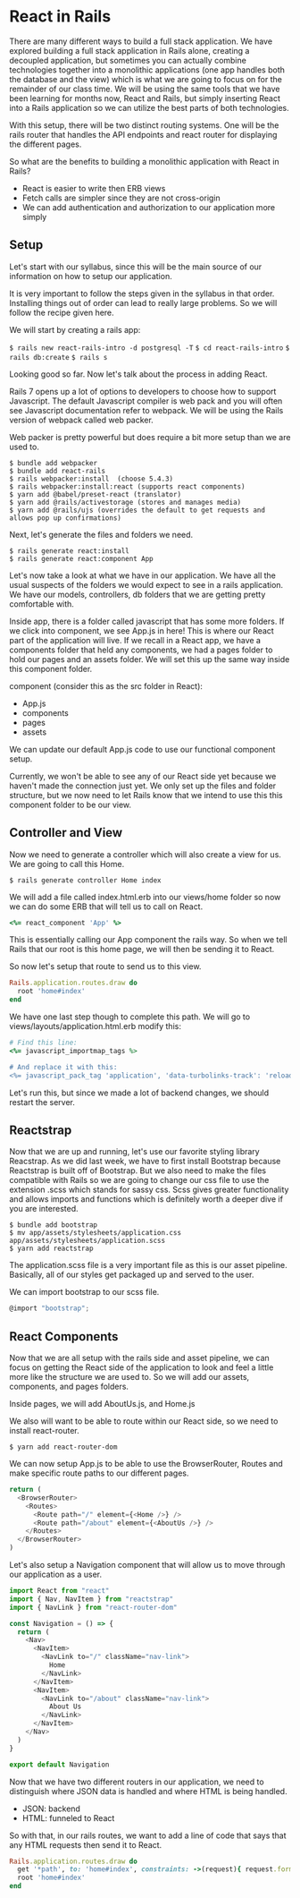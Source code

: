 # React in Rails
There are many different ways to build a full stack application.  We have explored building a full stack application in Rails alone, creating a decoupled application, but sometimes you can actually combine technologies together into a monolithic applications (one app handles both the database and the view) which is what we are going to focus on for the remainder of our class time.  We will be using the same tools that we have been learning for months now, React and Rails, but simply inserting React into a Rails application so we can utilize the best parts of both technologies.  

With this setup, there will be two distinct routing systems.  One will be the rails router that handles the API endpoints and react router for displaying the different pages.

So what are the benefits to building a monolithic application with React in Rails?
- React is easier to write then ERB views
- Fetch calls are simpler since they are not cross-origin
- We can add authentication and authorization to our application more simply

## Setup
Let's start with our syllabus, since this will be the main source of our information on how to setup our application.  

It is very important to follow the steps given in the syllabus in that order.  Installing things out of order can lead to really large problems.  So we will follow the recipe given here.


We will start by creating a rails app:

`$ rails new react-rails-intro -d postgresql -T`
`$ cd react-rails-intro`
`$ rails db:create`
`$ rails s`

Looking good so far.  Now let's talk about the process in adding React.

Rails 7 opens up a lot of options to developers to choose how to support Javascript.  The default Javascript compiler is web pack and you will often see Javascript documentation refer to webpack.  We will be using the Rails version of webpack called web packer.

Web packer is pretty powerful but does require a bit more setup than we are used to.

```
$ bundle add webpacker
$ bundle add react-rails
$ rails webpacker:install  (choose 5.4.3)
$ rails webpacker:install:react (supports react components)
$ yarn add @babel/preset-react (translator)
$ yarn add @rails/activestorage (stores and manages media)
$ yarn add @rails/ujs (overrides the default to get requests and allows pop up confirmations)
```

Next, let's generate the files and folders we need.

```
$ rails generate react:install
$ rails generate react:component App
```

Let's now take a look at what we have in our application.  We have all the usual suspects of the folders we would expect to see in a rails application.  We have our models, controllers, db folders that we are getting pretty comfortable with.  

Inside app, there is a folder called javascript that has some more folders.  If we click into component, we see App.js in here!  This is where our React part of the application will live.  If we recall in a React app, we have a components folder that held any components, we had a pages folder to hold our pages and an assets folder.  We will set this up the same way inside this component folder.

component (consider this as the src folder in React):
- App.js
- components
- pages
- assets

We can update our default App.js code to use our functional component setup.

Currently, we won't be able to see any of our React side yet because we haven't made the connection just yet.  We only set up the files and folder structure, but we now need to let Rails know that we intend to use this this component folder to be our view.

## Controller and View
Now we need to generate a controller which will also create a view for us.  We are going to call this Home.

`$ rails generate controller Home index`

We will add a file called index.html.erb into our views/home folder so now we can do some ERB that will tell us to call on React.

```ruby
<%= react_component 'App' %>
```

This is essentially calling our App component the rails way.  So when we tell Rails that our root is this home page, we will then be sending it to React.

So now let's setup that route to send us to this view.

```ruby
Rails.application.routes.draw do
  root 'home#index'
end
```

We have one last step though to complete this path.  We will go to views/layouts/application.html.erb modify this:

```ruby
# Find this line:
<%= javascript_importmap_tags %>

# And replace it with this:
<%= javascript_pack_tag 'application', 'data-turbolinks-track': 'reload' %>
```

Let's run this, but since we made a lot of backend changes, we should restart the server.


## Reactstrap
Now that we are up and running, let's use our favorite styling library Reacstrap.  As we did last week, we have to first install Bootstrap because Reactstrap is built off of Bootstrap.  But we also need to make the files compatible with Rails so we are going to change our css file to use the extension .scss which stands for sassy css. Scss gives greater functionality and allows imports and functions which is definitely worth a deeper dive if you are interested.

```
$ bundle add bootstrap
$ mv app/assets/stylesheets/application.css app/assets/stylesheets/application.scss
$ yarn add reactstrap
```

The application.scss file is a very important file as this is our asset pipeline.  Basically, all of our styles get packaged up and served to the user.  

We can import bootstrap to our scss file.

```javascript
@import "bootstrap";
```

## React Components
Now that we are all setup with the rails side and asset pipeline, we can focus on getting the React side of the application to look and feel a little more like the structure we are used to.  So we will add our assets, components, and pages folders.  

Inside pages, we will add AboutUs.js, and Home.js

We also will want to be able to route within our React side, so we need to install react-router.

`$ yarn add react-router-dom`

We can now setup App.js to be able to use the BrowserRouter, Routes and make specific route paths to our different pages.

```javascript
return (
  <BrowserRouter>
    <Routes>
      <Route path="/" element={<Home />} />
      <Route path="/about" element={<AboutUs />} />
    </Routes>
  </BrowserRouter>
)
```

Let's also setup a Navigation component that will allow us to move through our application as a user.

```javascript
import React from "react"
import { Nav, NavItem } from "reactstrap"
import { NavLink } from "react-router-dom"

const Navigation = () => {
  return (
    <Nav>
      <NavItem>
        <NavLink to="/" className="nav-link">
          Home
        </NavLink>
      </NavItem>
      <NavItem>
        <NavLink to="/about" className="nav-link">
          About Us
        </NavLink>
      </NavItem>
    </Nav>
  )
}

export default Navigation
```

Now that we have two different routers in our application, we need to distinguish where JSON data is handled and where HTML is being handled.
- JSON: backend
- HTML: funneled to React

So with that, in our rails routes, we want to add a line of code that says that any HTML requests then send it to React.

```ruby
Rails.application.routes.draw do
  get '*path', to: 'home#index', constraints: ->(request){ request.format.html? }
  root 'home#index'
end
```

